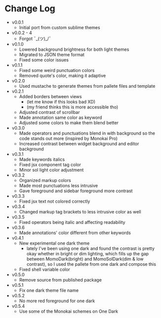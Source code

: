 # Change Log
- v0.0.1
    - Initial port from custom sublime themes
- v0.0.2 - 4
    - Forgot ¯\_(ツ)_/¯
- v0.1.0
    - Lowered background brightness for both light themes
    - Migrated to JSON theme format
    - Fixed some color issues
- v0.1.1
    - Fixed some weird punctuation colors
    - Removed quote's color, making it adaptive
- v0.2.0
    - Used mustache to generate themes from pallete files and template
- v0.2.1
    - Added borders between views
        - (let me know if this looks bad XD)
        - (my friend thinks this is more accessible tho)
    - Adjusted contrast of scrollbar
    - Made annotation same color as keyword
    - Adjusted some colors to make them blend better
- v0.3.0
    - Made operators and punctuations blend in with background so the code stands out more (inspired by Monokai Pro)
    - Increased contrast between widget background and editor background
- v0.3.1
    - Made keywords italics
    - Fixed jsx component tag color
    - Minor sol light color adjustment
- v0.3.2
    - Organized markup colors
    - Made most punctuations less intrusive
    - Gave foreground and sidebar foreground more contrast
- v0.3.3
    - Fixed jsx text not colored correctly
- v0.3.4
    - Changed markup tag brackets to less intrusive color as well
- v0.3.5
    - Fixed operators being italic and affecting readability
- v0.3.6
    - Made annotations' color different from other keywords
- v0.4.1
    - New experimental one dark theme
        - lately I've been using one dark and found the contrast is pretty okay whether in bright or dim lighting, which fills up the gap between MomoDark(bright) and MomoSolDark(dim & low contrast), so I used the pallete from one dark and compose this
    - Fixed shell variable color
- v0.5.0
    - Remove source from published package
- v0.5.1
    - Fix one dark theme file name
- v0.5.2
    - No more red foreground for one dark
- v0.5.4
    - Use some of the Monokai schemes on One Dark
